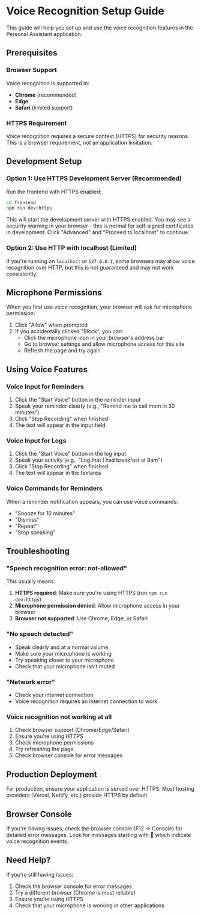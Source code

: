 # Voice Recognition Setup Guide

This guide will help you set up and use the voice recognition features in the Personal Assistant application.

## Prerequisites

### Browser Support
Voice recognition is supported in:
- **Chrome** (recommended)
- **Edge** 
- **Safari** (limited support)

### HTTPS Requirement
Voice recognition requires a secure context (HTTPS) for security reasons. This is a browser requirement, not an application limitation.

## Development Setup

### Option 1: Use HTTPS Development Server (Recommended)

Run the frontend with HTTPS enabled:

```bash
cd frontend
npm run dev:https
```

This will start the development server with HTTPS enabled. You may see a security warning in your browser - this is normal for self-signed certificates in development. Click "Advanced" and "Proceed to localhost" to continue.

### Option 2: Use HTTP with localhost (Limited)

If you're running on `localhost` or `127.0.0.1`, some browsers may allow voice recognition over HTTP, but this is not guaranteed and may not work consistently.

## Microphone Permissions

When you first use voice recognition, your browser will ask for microphone permission:

1. Click "Allow" when prompted
2. If you accidentally clicked "Block", you can:
   - Click the microphone icon in your browser's address bar
   - Go to browser settings and allow microphone access for this site
   - Refresh the page and try again

## Using Voice Features

### Voice Input for Reminders
1. Click the "Start Voice" button in the reminder input
2. Speak your reminder clearly (e.g., "Remind me to call mom in 30 minutes")
3. Click "Stop Recording" when finished
4. The text will appear in the input field

### Voice Input for Logs
1. Click the "Start Voice" button in the log input
2. Speak your activity (e.g., "Log that I had breakfast at 8am")
3. Click "Stop Recording" when finished
4. The text will appear in the textarea

### Voice Commands for Reminders
When a reminder notification appears, you can use voice commands:
- "Snooze for 10 minutes"
- "Dismiss"
- "Repeat"
- "Stop speaking"

## Troubleshooting

### "Speech recognition error: not-allowed"
This usually means:
1. **HTTPS required**: Make sure you're using HTTPS (run `npm run dev:https`)
2. **Microphone permission denied**: Allow microphone access in your browser
3. **Browser not supported**: Use Chrome, Edge, or Safari

### "No speech detected"
- Speak clearly and at a normal volume
- Make sure your microphone is working
- Try speaking closer to your microphone
- Check that your microphone isn't muted

### "Network error"
- Check your internet connection
- Voice recognition requires an internet connection to work

### Voice recognition not working at all
1. Check browser support (Chrome/Edge/Safari)
2. Ensure you're using HTTPS
3. Check microphone permissions
4. Try refreshing the page
5. Check browser console for error messages

## Production Deployment

For production, ensure your application is served over HTTPS. Most hosting providers (Vercel, Netlify, etc.) provide HTTPS by default.

## Browser Console

If you're having issues, check the browser console (F12 → Console) for detailed error messages. Look for messages starting with 🎤 which indicate voice recognition events.

## Need Help?

If you're still having issues:
1. Check the browser console for error messages
2. Try a different browser (Chrome is most reliable)
3. Ensure you're using HTTPS
4. Check that your microphone is working in other applications
